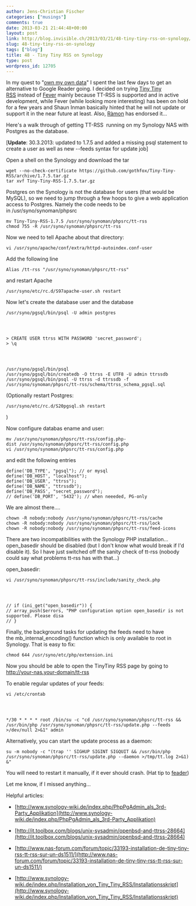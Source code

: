 ```yaml
---
author: Jens-Christian Fischer
categories: ["musings"]
comments: true
date: 2013-03-21 21:44:48+00:00
layout: post
link: http://blog.invisible.ch/2013/03/21/48-tiny-tiny-rss-on-synology/
slug: 48-tiny-tiny-rss-on-synology
tags: ["blog"]
title: 48 - Tiny Tiny RSS on Synology
type: post
wordpress_id: 12705
---
```


In my quest to "[own my own data](http://blog.invisible.ch/2013/03/18/51-own-your-data/)" I spent the last few days to get an alternative to Google Reader going. I decided on trying [Tiny Tiny RSS](http://tt-rss.org/) instead of [Fever](http://feedafever.com/) mainly because TT-RSS is supported and in active development, while Fever (while looking more interesting) has been on hold for a few years and Shaun Inman basically hinted that he will not update or support it in the near future at least. Also, [Ràmon](http://blog.psy-q.ch/) has endorsed it...

Here's a walk through of getting TT-RSS  running on my Synology NAS with Postgres as the database.

[**Update**: 30.3.2013: updated to 1.7.5 and added a missing psql statement to create a user as well as new --feeds syntax for update job]

Open a shell on the Synology and download the tar

    
    wget --no-check-certificate https://github.com/gothfox/Tiny-Tiny-RSS/archive/1.7.5.tar.gz
    tar xvf Tiny-Tiny-RSS-1.7.5.tar.gz


Postgres on the Synology is not the database for users (that would be MySQL), so we need to jump through a few hoops to give a web application access to Postgres. Namely the code needs to be in /usr/syno/synoman/phpsrc

    
    mv Tiny-Tiny-RSS-1.7.5 /usr/syno/synoman/phpsrc/tt-rss
    chmod 755 -R /usr/syno/synoman/phpsrc/tt-rss


Now we need to tell Apache about that directory:

    
    vi /usr/syno/apache/conf/extra/httpd-autoindex.conf-user


Add the following line

    
    Alias /tt-rss "/usr/syno/synoman/phpsrc/tt-rss"


and restart Apache

    
    /usr/syno/etc/rc.d/S97apache-user.sh restart


Now let's create the database user and the database

    
    /usr/syno/pgsql/bin/psql -U admin postgres



    
    > CREATE USER ttrss WITH PASSWORD 'secret_password';
    > \q



    
    /usr/syno/pgsql/bin/psql 
    /usr/syno/pgsql/bin/createdb -O ttrss -E UTF8 -U admin ttrssdb 
    /usr/syno/pgsql/bin/psql -U ttrss -d ttrssdb -f /usr/syno/synoman/phpsrc/tt-rss/schema/ttrss_schema_pgsql.sql


(Optionally restart Postgres:

    
    /usr/syno/etc/rc.d/S20pgsql.sh restart


)

Now configure databas ename and user:

    
    mv /usr/syno/synoman/phpsrc/tt-rss/config.php-dist /usr/syno/synoman/phpsrc/tt-rss/config.php
    vi /usr/syno/synoman/phpsrc/tt-rss/config.php


and edit the following entries

    
    define('DB_TYPE', "pgsql"); // or mysql
    define('DB_HOST', "localhost");
    define('DB_USER', "ttrss");
    define('DB_NAME', "ttrssdb");
    define('DB_PASS', "secret_password");
    // define('DB_PORT', '5432'); // when neeeded, PG-only


We are almost there....

    
    chown -R nobody:nobody /usr/syno/synoman/phpsrc/tt-rss/cache
    chown -R nobody:nobody /usr/syno/synoman/phpsrc/tt-rss/lock
    chown -R nobody:nobody /usr/syno/synoman/phpsrc/tt-rss/feed-icons


There are two incompatibilities with the Synology PHP installation... open_basedir should be disabled (but I don't know what would break if I'd disable it). So I have just switched off the sanity check of tt-rss (nobody could say what problems tt-rss has with that...)

open_basedir:

    
    vi /usr/syno/synoman/phpsrc/tt-rss/include/sanity_check.php



    
    // if (ini_get("open_basedir")) {
    // array_push($errors, "PHP configuration option open_basedir is not supported. Please disa
    // }


Finally, the background tasks for updating the feeds need to have the mb_internal_encoding() function which is only available to root in Synology. That is easy to fix:

    
    chmod 644 /usr/syno/etc/php/extension.ini


Now you should be able to open the TinyTiny RSS page by going to http://your-nas.your-domain/tt-rss

To enable regular updates of your feeds:

    
    vi /etc/crontab



    
    */30 * * * * root /bin/su -c "cd /usr/syno/synoman/phpsrc/tt-rss && /usr/bin/php /usr/syno/synoman/phpsrc/tt-rss/update.php --feeds >/dev/null 2>&1" admin


Alternatively, you can start the update process as a daemon:

    
    su -m nobody -c "(trap '' SIGHUP SIGINT SIGQUIT && /usr/bin/php /usr/syno/synoman/phpsrc/tt-rss/update.php --daemon >/tmp/tt.log 2>&1) &"


You will need to restart it manually, if it ever should crash. (Hat tip to [feader](http://tt-rss.org/forum/viewtopic.php?t=1510&p=6785#p6785))

Let me know, if I missed anything...

Helpful articles:



	
  * [http://www.synology-wiki.de/index.php/PhpPgAdmin_als_3rd-Party_Applikation](http://www.synology-wiki.de/index.php/PhpPgAdmin_als_3rd-Party_Applikation)

	
  * [http://it.toolbox.com/blogs/unix-sysadmin/openbsd-and-ttrss-28664](http://it.toolbox.com/blogs/unix-sysadmin/openbsd-and-ttrss-28664)

	
  * [http://www.nas-forum.com/forum/topic/33193-installation-de-tiny-tiny-rss-tt-rss-sur-un-ds1511/](http://www.nas-forum.com/forum/topic/33193-installation-de-tiny-tiny-rss-tt-rss-sur-un-ds1511/)

	
  * [http://www.synology-wiki.de/index.php/Installation_von_Tiny_Tiny_RSS/Installationsskript](http://www.synology-wiki.de/index.php/Installation_von_Tiny_Tiny_RSS/Installationsskript)


